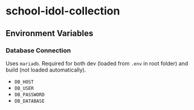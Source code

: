 # school-idol-collection

## Environment Variables

### Database Connection

Uses `mariadb`. Required for both dev (loaded from `.env` in root folder) and build (not loaded automatically).

-   `DB_HOST`
-   `DB_USER`
-   `DB_PASSWORD`
-   `DB_DATABASE`

